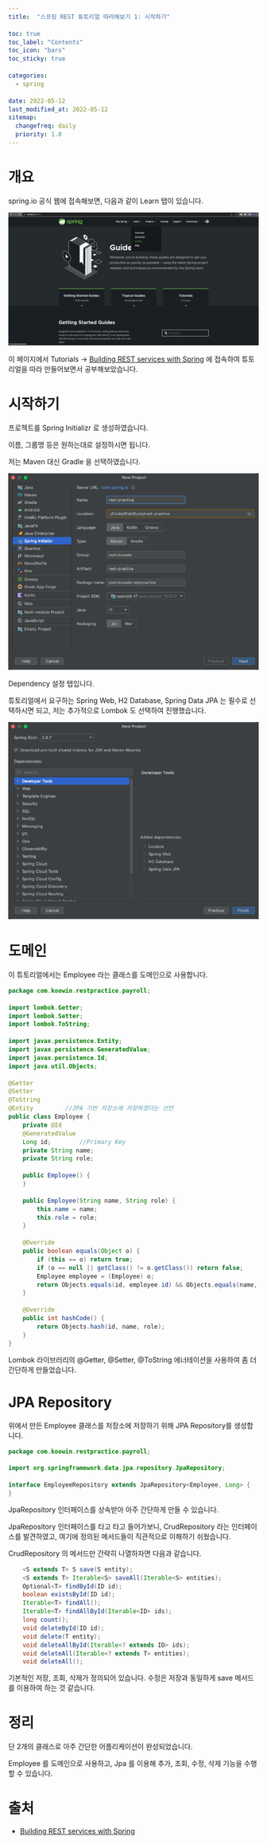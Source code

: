 ```yaml
---
title:  "스프링 REST 튜토리얼 따라해보기 1: 시작하기"

toc: true
toc_label: "Contents"
toc_icon: "bars"
toc_sticky: true

categories:
  - spring

date: 2022-05-12
last_modified_at: 2022-05-12
sitemap:
  changefreq: daily
  priority: 1.0
---
```


# 개요

spring.io 공식 웹에 접속해보면, 다음과 같이 Learn 탭이 있습니다.

![image-20220512103021975](../../assets/images/2022-05-12-spring_tutorial_1/image-20220512103021975.png)

이 페이지에서 Tutorials -> [Building REST services with Spring](https://spring.io/guides/tutorials/rest/) 에 접속하여 튜토리얼을 따라 만들어보면서 공부해보았습니다.



# 시작하기

프로젝트를 Spring Initializr 로 생성하였습니다.

이름, 그룹명 등은 원하는대로 설정하시면 됩니다.

저는 Maven 대신 Gradle 을 선택하였습니다.

![image-20220512112857762](../../assets/images/2022-05-12-spring_tutorial_1/image-20220512112857762.png)

Dependency 설정 탭입니다.

튜토리얼에서 요구하는 Spring Web, H2 Database, Spring Data JPA 는 필수로 선택하시면 되고, 저는 추가적으로 Lombok 도 선택하여 진행했습니다.

![image-20220512110238916](../../assets/images/2022-05-12-spring_tutorial_1/image-20220512110238916.png)



# 도메인

이 튜토리얼에서는 Employee 라는 클래스를 도메인으로 사용합니다.

```java
package com.koowin.restpractice.payroll;

import lombok.Getter;
import lombok.Setter;
import lombok.ToString;

import javax.persistence.Entity;
import javax.persistence.GeneratedValue;
import javax.persistence.Id;
import java.util.Objects;

@Getter
@Setter
@ToString
@Entity         //JPA 기반 저장소에 저장하겠다는 선언
public class Employee {
    private @Id
    @GeneratedValue
    Long id;        //Primary Key
    private String name;
    private String role;

    public Employee() {
    }

    public Employee(String name, String role) {
        this.name = name;
        this.role = role;
    }

    @Override
    public boolean equals(Object o) {
        if (this == o) return true;
        if (o == null || getClass() != o.getClass()) return false;
        Employee employee = (Employee) o;
        return Objects.equals(id, employee.id) && Objects.equals(name, employee.name) && Objects.equals(role, employee.role);
    }

    @Override
    public int hashCode() {
        return Objects.hash(id, name, role);
    }
}
```



Lombok 라이브러리의 @Getter, @Setter, @ToString 에너테이션을 사용하여 좀 더 간단하게 만들었습니다.



# JPA Repository

위에서 만든 Employee 클래스를 저장소에 저장하기 위해 JPA Repository를 생성합니다.

```java
package com.koowin.restpractice.payroll;

import org.springframework.data.jpa.repository.JpaRepository;

interface EmployeeRepository extends JpaRepository<Employee, Long> {
}
```



JpaRepository 인터페이스를 상속받아 아주 간단하게 만들 수 있습니다.

JpaRepository 인터페이스를 타고 타고 들어가보니, CrudRepository 라는 인터페이스를 발견하였고, 여기에 정의된 메서드들이 직관적으로 이해하기 쉬웠습니다.

CrudRepository 의 메서드만 간략히 나열하자면 다음과 같습니다.

```java
	<S extends T> S save(S entity);
	<S extends T> Iterable<S> saveAll(Iterable<S> entities);
	Optional<T> findById(ID id);
	boolean existsById(ID id);
	Iterable<T> findAll();
	Iterable<T> findAllById(Iterable<ID> ids);
	long count();
	void deleteById(ID id);
	void delete(T entity);
	void deleteAllById(Iterable<? extends ID> ids);
	void deleteAll(Iterable<? extends T> entities);
	void deleteAll();
```

기본적인 저장, 조회, 삭제가 정의되어 있습니다. 수정은 저장과 동일하게 save 메서드를 이용하여 하는 것 같습니다.



# 정리

단 2개의 클래스로 아주 간단한 어플리케이션이 완성되었습니다.

Employee 를 도메인으로 사용하고, Jpa 를 이용해 추가, 조회, 수정, 삭제 기능을 수행할 수 있습니다.

# 출처

* [Building REST services with Spring](https://spring.io/guides/tutorials/rest/)